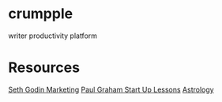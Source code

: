 # crumpple
writer productivity platform

# Resources
[Seth Godin Marketing](https://www.youtube.com/watch?v=BPK_qzeH_yk)
[Paul Graham Start Up Lessons](http://www.paulgraham.com/startuplessons.html)
[Astrology](https://www.costarastrology.com/zodiac-signs/pisces-sign)
